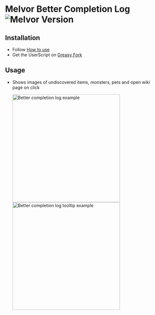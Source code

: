 # Melvor Better Completion Log ![Melvor Version](https://img.shields.io/static/v1?label=Melvor&message=v1.0.2&color=red&style=flat)

## Installation

-   Follow [How to use](https://github.com/PierreYvesFlamand/Polfy-Melvor-UserScripts#how-to-use)
-   Get the UserScript on [Greasy Fork](https://greasyfork.org/en/scripts/438058)

## Usage

-   Shows images of undiscovered items, monsters, pets and open wiki page on click

    <img src="https://raw.githubusercontent.com/PierreYvesFlamand/Melvor-Better-Completion-Log/main/betterCompletionLogExample.png" width="350" title="Better completion log example" alt="Better completion log example">
    <br />
    <img src="https://raw.githubusercontent.com/PierreYvesFlamand/Melvor-Better-Completion-Log/main/betterCompletionLogTooltipExample.png" width="350" title="Better completion log tooltip example" alt="Better completion log tooltip example">
